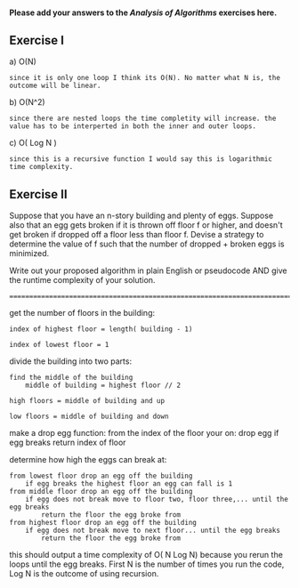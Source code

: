 #### Please add your answers to the ***Analysis of  Algorithms*** exercises here.

## Exercise I

a) O(N)
    
    since it is only one loop I think its O(N). No matter what N is, the outcome will be linear.


b) O(N^2)

    since there are nested loops the time completity will increase. the value has to be interperted in both the inner and outer loops.


c) O( Log N )

    since this is a recursive function I would say this is logarithmic time complexity. 

## Exercise II

Suppose that you have an n-story building and plenty of eggs. Suppose also that an egg gets broken if it is thrown off floor f or higher, and doesn't get broken if dropped off a floor less than floor f. Devise a strategy to determine the value of f such that the number of dropped + broken eggs is minimized.

Write out your proposed algorithm in plain English or pseudocode AND give the runtime complexity of your solution.

```
=================================================================================================
```

get the number of floors in the building:

    index of highest floor = length( building - 1)

    index of lowest floor = 1

divide the building into two parts:

    find the middle of the building 
        middle of building = highest floor // 2

    high floors = middle of building and up

    low floors = middle of building and down

make a drop egg function:
    from the index of the floor your on:
        drop egg
            if egg breaks return index of floor
        

determine how high the eggs can break at:

    from lowest floor drop an egg off the building
        if egg breaks the highest floor an egg can fall is 1
    from middle floor drop an egg off the building
        if egg does not break move to floor two, floor three,... until the egg breaks
            return the floor the egg broke from
    from highest floor drop an egg off the building
        if egg does not break move to next floor... until the egg breaks
            return the floor the egg broke from

this should output a time complexity of O( N Log N) because you rerun the loops until the egg breaks. First N is the number of times you run the code, Log N is the outcome of using recursion.
